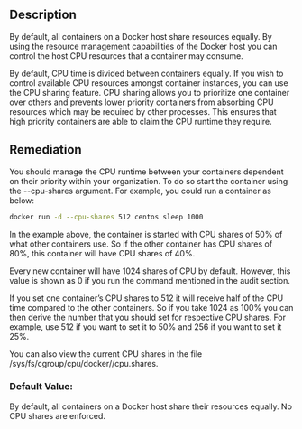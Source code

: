 ## Description

By default, all containers on a Docker host share resources equally. By using the resource management capabilities of the Docker host you can control the host CPU resources that a container may consume.

By default, CPU time is divided between containers equally. If you wish to control available CPU resources amongst container instances, you can use the CPU sharing feature. CPU sharing allows you to prioritize one container over others and prevents lower priority containers from absorbing CPU resources which may be required by other processes. This ensures that high priority containers are able to claim the CPU runtime they require.

## Remediation

You should manage the CPU runtime between your containers dependent on their priority within your organization. To do so start the container using the --cpu-shares argument. For example, you could run a container as below:

```bash
docker run -d --cpu-shares 512 centos sleep 1000
```

In the example above, the container is started with CPU shares of 50% of what other containers use. So if the other container has CPU shares of 80%, this container will have CPU shares of 40%.

Every new container will have 1024 shares of CPU by default. However, this value is shown as 0 if you run the command mentioned in the audit section.

If you set one container’s CPU shares to 512 it will receive half of the CPU time compared to the other containers. So if you take 1024 as 100% you can then derive the number that you should set for respective CPU shares. For example, use 512 if you want to set it to 50% and 256 if you want to set it 25%.

You can also view the current CPU shares in the file /sys/fs/cgroup/cpu/docker/<CONTAINER ID>/cpu.shares.

### Default Value:

By default, all containers on a Docker host share their resources equally. No CPU shares are enforced.
